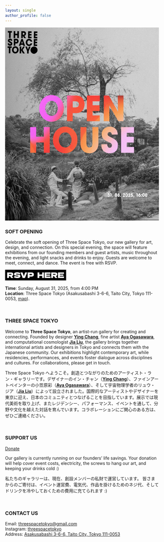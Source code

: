 ```yaml
---
layout: single
author_profile: false
---
```



<p align="center">
  <img src="/assets/open1.jpg" />
</p>

### SOFT OPENING

Celebrate the soft opening of Three Space Tokyo, our new gallery for art, design, and connection. On this special evening, the space will feature exhibitions from our founding members and guest artists, music throughout the evening, and light snacks and drinks to enjoy. Guests are welcome to meet, connect, and dance. The event is free with RSVP.

[<img src="/assets/rsvp1.png" width="200"/>](https://forms.gle/wFEJjbw8nyotrvqBA)

**Time**: Sunday, August 31, 2025, from 4:00 PM <br>
**Location**: Three Space Tokyo (Asakusabashi 3-6-6, Taito City, Tokyo 111-0053, [map](https://maps.app.goo.gl/U6qfJWBaE5sk5ypv9)).


<br>

### THREE SPACE TOKYO 

Welcome to **Three Space Tokyo**, an artist-run gallery for creating and connecting. Founded by designer [**Ying Chang**](https://www.yingchang.co.uk/), fine artist [**Aya Ogasawara**](https://www.ayaogas.com/), and computational cosmologist [**Jia Liu**](https://liuxx479.github.io/), the gallery brings together international artists and designers in Tokyo and connects them with the Japanese community. Our exhibitions highlight contemporary art, while residencies, performances, and events foster dialogue across disciplines and cultures. For collaborations, please get in touch.  

Three Space Tokyo へようこそ。創造とつながりのためのアーティスト・ラン・ギャラリーです。デザイナーのイン・チャン（[**Ying Chang**](https://www.yingchang.co.uk/)）、ファインアートペインターの小笠原彩（[**Aya Ogasawara**](https://www.ayaogas.com/)）、そして宇宙物理学者のリュウ・ジア（[**Jia Liu**](https://liuxx479.github.io/)）によって設立されました。国際的なアーティストやデザイナーを東京に迎え、日本のコミュニティとつなげることを目指しています。展示では現代美術を取り上げ、またレジデンシー、パフォーマンス、イベントを通して、分野や文化を越えた対話を育んでいます。コラボレーションにご関心のある方は、ぜひご連絡ください。  


<!---
<p align="center">
<img src="/assets/paintinglogo.jpg" width="600"/>
</p>

*Painting credit: "Her Tiny Equilibrium" by Aya Ogasawara (oil and egg tempera on canvas, 2023)*
-->

<br>

### SUPPORT US

[Donate](https://www.paypal.com/paypalme/ThreeSpaceTokyo)

Our gallery is currently running on our founders’ life savings. Your donation will help cover event costs, electricity, the screws to hang our art, and keeping your drinks cold :)

私たちのギャラリーは、現在、創設メンバーの私財で運営しています。
皆さまからのご寄付は、イベント運営費、電気代、作品を掛けるためのネジ代、そしてドリンクを冷やしておくための費用に充てられます :)



<br>

### CONTACT US
Email: [threespacetokyo@gmail.com](mailto:threespacetokyo@gmail.com)  
Instagram: [threespacetokyo](https://www.instagram.com/threespacetokyo/)  
Address: [Asakusabashi 3-6-6, Taito City, Tokyo 111-0053](https://maps.app.goo.gl/U6qfJWBaE5sk5ypv9)  
